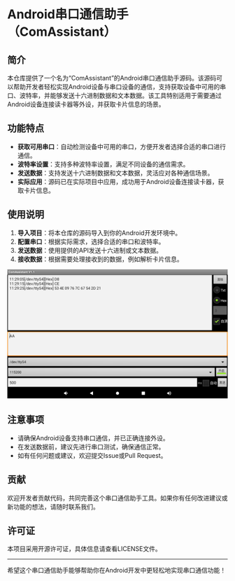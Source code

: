 # Android串口通信助手（ComAssistant）

## 简介

本仓库提供了一个名为“ComAssistant”的Android串口通信助手源码。该源码可以帮助开发者轻松实现Android设备与串口设备的通信，支持获取设备中可用的串口、波特率，并能够发送十六进制数据和文本数据。该工具特别适用于需要通过Android设备连接读卡器等外设，并获取卡片信息的场景。

## 功能特点

- **获取可用串口**：自动检测设备中可用的串口，方便开发者选择合适的串口进行通信。
- **波特率设置**：支持多种波特率设置，满足不同设备的通信需求。
- **发送数据**：支持发送十六进制数据和文本数据，灵活应对各种通信场景。
- **实际应用**：源码已在实际项目中应用，成功用于Android设备连接读卡器，获取卡片信息。

## 使用说明

1. **导入项目**：将本仓库的源码导入到你的Android开发环境中。
2. **配置串口**：根据实际需求，选择合适的串口和波特率。
3. **发送数据**：使用提供的API发送十六进制或文本数据。
4. **接收数据**：根据需要处理接收到的数据，例如解析卡片信息。


![ComAssistant](https://github.com/ligbyte/ComAssistant/blob/main/images/ComAssistant.png)

## 注意事项

- 请确保Android设备支持串口通信，并已正确连接外设。
- 在发送数据前，建议先进行串口测试，确保通信正常。
- 如有任何问题或建议，欢迎提交Issue或Pull Request。

## 贡献

欢迎开发者贡献代码，共同完善这个串口通信助手工具。如果你有任何改进建议或新功能的想法，请随时联系我们。

## 许可证

本项目采用开源许可证，具体信息请查看LICENSE文件。

---

希望这个串口通信助手能够帮助你在Android开发中更轻松地实现串口通信功能！